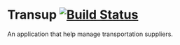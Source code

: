 # Transup [![Build Status](https://travis-ci.com/otseobande/transup.svg?branch=develop)](https://travis-ci.com/otseobande/transup)
An application that help manage transportation suppliers.
